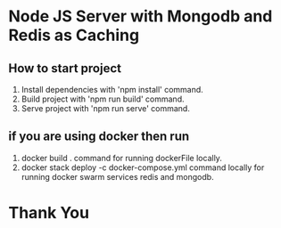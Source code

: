 # Node JS Server with Mongodb and Redis as Caching

## How to start project 
1) Install dependencies with 'npm install' command.  
2) Build project with 'npm run build' command.  
3) Serve project with 'npm run serve' command.  

## if you are using docker then run
1) docker build . command for running dockerFile locally. 
2) docker stack deploy -c docker-compose.yml <Your App Name> command locally for running docker swarm services redis and mongodb.  

# Thank You 